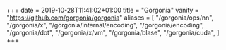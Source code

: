 +++
date = 2019-10-28T11:41:02+01:00
title = "Gorgonia"
vanity = "https://github.com/gorgonia/gorgonia"
aliases = [
    "/gorgonia/ops/nn",
    "/gorgonia/x",
    "/gorgonia/internal/encoding",
    "/gorgonia/encoding",
    "/gorgonia/dot",
    "/gorgonia/x/vm",
    "/gorgonia/blase",
    "/gorgonia/cuda",
]
+++



